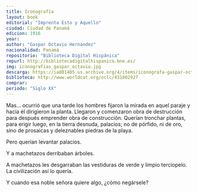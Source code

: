```yaml
---
title: Iconografía
layout: book
editorial: "Imprenta Esto y Aquello"
ciudad: Ciudad de Panamá
edicion: 1916
year: 
author: "Gaspar Octavio Hernández"
nacionalidad: Panamá
repositorio: "Biblioteca Digital Hispánica"
repurl: http://bibliotecadigitalhispanica.bne.es/
img: iconografias_gaspar_octavio.jpg
descarga: https://ia801405.us.archive.org/4/items/iconografa-gaspar-octavio-hernandez/Iconografa%20-%20Gaspar%20Octavio%20Hern%C3%A1ndez.pdf
biblioteca: http://www.worldcat.org/oclc/431802927
comprar: 
periodo: "Siglo XX"
---
```

 
Mas... ocurrió que una tarde los hombres fijaron la mirada en aquel paraje y hacia él dirigieron la planta. Llegaron y comenzaron obra de destrucción para después emprender obra de construcción. Querían tronchar plantas, para erigir luego, en la tierra desnuda, palacios; no de pórfido, ni de oro, sino de prosaicas y deleznables piedras de la playa. 
 
Pero querían levantar palacios. 
 
Y a machetazos derribaban árboles. 
 
A machetazos les desgarraban las vestiduras de verde y limpio terciopelo. La civilización así lo quería. 
 
Y cuando esa noble señora quiere algo, ¿cómo negársele?
